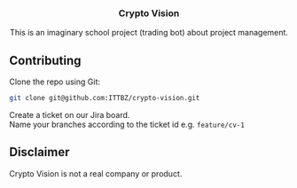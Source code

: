<div align=center>
  <h3>Crypto Vision</h3>
  <p>This is an imaginary school project (trading bot) about project management.</p>
</div>

## Contributing
Clone the repo using Git:

```bash
git clone git@github.com:ITTBZ/crypto-vision.git
```

Create a ticket on our Jira board.  
Name your branches according to the ticket id e.g. `feature/cv-1`

## Disclaimer

Crypto Vision is not a real company or product.
